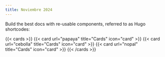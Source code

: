 ```yaml
---
title: Noviembre 2024
---
```


Build the best docs with re-usable components, referred to as Hugo shortcodes:

{{< cards >}}
  {{< card url="papaya" title="Cards" icon="card" >}}
  {{< card url="cebolla" title="Cards" icon="card" >}}
  {{< card url="nopal" title="Cards" icon="card" >}}
{{< /cards >}}
